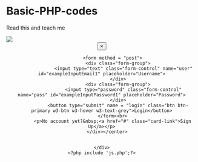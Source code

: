 # Basic-PHP-codes
Read this and teach me

<?php 
	session_start();
	if (isset($_SESSION['id']))
		{
			header("location:home.php");
		}
	include_once 'functions.php';
	include 'style.php';
	$username;
	$pass="";
	$mess="";
	if(isset($_POST['login']))
	{
		$user = trim($_POST["user"]);
		$pass = trim($_POST["pass"]);
		
		if($user != "" && $pass != "")
		{
			$users = login($user, $pass);
			echo $users["manager_username"];
			if($users["manager_username"] == $user && $users["manager_pass"] == $pass)
			{
				$_SESSION['id'] = $users["manager_id"];
				$_SESSION['Username'] = $users["manager_username"];
				$_SESSION['Password'] = $users["manager_pass"];
				$_SESSION['Firstname'] = $users["manager_fname"];
				$_SESSION['Lastname'] = $users["manager_lname"];
				header("location:home.php");
			}

			else
			{
				$mess = "Invalid Credentials!";
			}
		}
		else
		{
			$mess = "Please fill out all required fields!";
		}

	}
 ?>
<html>
<head>
	<title>Home</title>
</head>
<body style = "maergin:0;">
	<div class = "container-fluid">
		<center><div class = "col-lg-4 col-sm-12">
		<img src = "logo.png" style = "display:block;max-width:100%;height:auto">
			<?php if ($mess != "") {?> 
				<div class="alert alert-danger alert-dismissible fade show" role="alert">
				  <button type="button" class="close" data-dismiss="alert" aria-label="Close">
						<span aria-hidden="true">&times;</span>
					  </button>
					  <?php echo $mess;?>
				</div>
			<?php } ?>

			<form method = "post">
				<div class="form-group">
					<input type="text" class="form-control" name="user" id="exampleInputEmail1" placeholder="Username">
				</div>
				<div class="form-group">
					<input type="password" class="form-control" name="pass" id="exampleInputPassword1" placeholder="Password">
				</div>
				<button type="submit" name = "login" class="btn btn-primary w3-btn w3-hover w3-text-grey">Login</button>
			</form><br>
			<p>No account yet?&nbsp;<a href="#" class="card-link">Sign Up</a></p>
		</div></center>
		
		
	</div>
	<?php include 'js.php';?>
</body>

</html>
